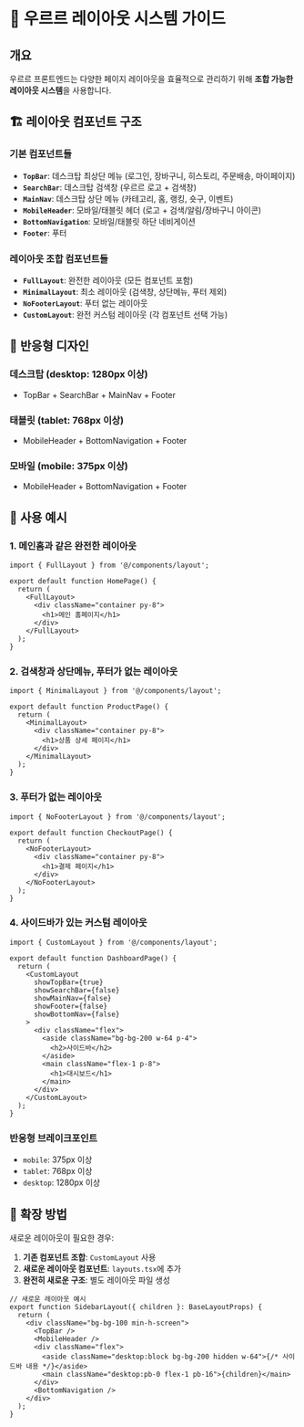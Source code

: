 # 🎨 우르르 레이아웃 시스템 가이드

## 개요

우르르 프론트엔드는 다양한 페이지 레이아웃을 효율적으로 관리하기 위해 **조합 가능한 레이아웃 시스템**을 사용합니다.

## 🏗️ 레이아웃 컴포넌트 구조

### 기본 컴포넌트들

- **`TopBar`**: 데스크탑 최상단 메뉴 (로그인, 장바구니, 히스토리, 주문배송, 마이페이지)
- **`SearchBar`**: 데스크탑 검색창 (우르르 로고 + 검색창)
- **`MainNav`**: 데스크탑 상단 메뉴 (카테고리, 홈, 랭킹, 숏구, 이벤트)
- **`MobileHeader`**: 모바일/태블릿 헤더 (로고 + 검색/알림/장바구니 아이콘)
- **`BottomNavigation`**: 모바일/태블릿 하단 네비게이션
- **`Footer`**: 푸터

### 레이아웃 조합 컴포넌트들

- **`FullLayout`**: 완전한 레이아웃 (모든 컴포넌트 포함)
- **`MinimalLayout`**: 최소 레이아웃 (검색창, 상단메뉴, 푸터 제외)
- **`NoFooterLayout`**: 푸터 없는 레이아웃
- **`CustomLayout`**: 완전 커스텀 레이아웃 (각 컴포넌트 선택 가능)

## 📱 반응형 디자인

### 데스크탑 (desktop: 1280px 이상)

- TopBar + SearchBar + MainNav + Footer

### 태블릿 (tablet: 768px 이상)

- MobileHeader + BottomNavigation + Footer

### 모바일 (mobile: 375px 이상)

- MobileHeader + BottomNavigation + Footer

## 🎯 사용 예시

### 1. 메인홈과 같은 완전한 레이아웃

```tsx
import { FullLayout } from '@/components/layout';

export default function HomePage() {
  return (
    <FullLayout>
      <div className="container py-8">
        <h1>메인 홈페이지</h1>
      </div>
    </FullLayout>
  );
}
```

### 2. 검색창과 상단메뉴, 푸터가 없는 레이아웃

```tsx
import { MinimalLayout } from '@/components/layout';

export default function ProductPage() {
  return (
    <MinimalLayout>
      <div className="container py-8">
        <h1>상품 상세 페이지</h1>
      </div>
    </MinimalLayout>
  );
}
```

### 3. 푸터가 없는 레이아웃

```tsx
import { NoFooterLayout } from '@/components/layout';

export default function CheckoutPage() {
  return (
    <NoFooterLayout>
      <div className="container py-8">
        <h1>결제 페이지</h1>
      </div>
    </NoFooterLayout>
  );
}
```

### 4. 사이드바가 있는 커스텀 레이아웃

```tsx
import { CustomLayout } from '@/components/layout';

export default function DashboardPage() {
  return (
    <CustomLayout
      showTopBar={true}
      showSearchBar={false}
      showMainNav={false}
      showFooter={false}
      showBottomNav={false}
    >
      <div className="flex">
        <aside className="bg-bg-200 w-64 p-4">
          <h2>사이드바</h2>
        </aside>
        <main className="flex-1 p-8">
          <h1>대시보드</h1>
        </main>
      </div>
    </CustomLayout>
  );
}
```

### 반응형 브레이크포인트

- `mobile`: 375px 이상
- `tablet`: 768px 이상
- `desktop`: 1280px 이상

## 🚀 확장 방법

새로운 레이아웃이 필요한 경우:

1. **기존 컴포넌트 조합**: `CustomLayout` 사용
2. **새로운 레이아웃 컴포넌트**: `layouts.tsx`에 추가
3. **완전히 새로운 구조**: 별도 레이아웃 파일 생성

```tsx
// 새로운 레이아웃 예시
export function SidebarLayout({ children }: BaseLayoutProps) {
  return (
    <div className="bg-bg-100 min-h-screen">
      <TopBar />
      <MobileHeader />
      <div className="flex">
        <aside className="desktop:block bg-bg-200 hidden w-64">{/* 사이드바 내용 */}</aside>
        <main className="desktop:pb-0 flex-1 pb-16">{children}</main>
      </div>
      <BottomNavigation />
    </div>
  );
}
```
